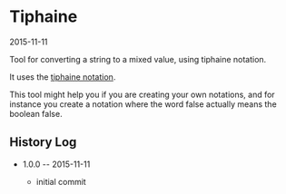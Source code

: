 Tiphaine
=============
2015-11-11




Tool for converting a string to a mixed value, using tiphaine notation.



It uses the [tiphaine notation](https://github.com/lingtalfi/Dreamer/blob/master/Tiphaine/notation.tiphaine.eng.md).

This tool might help you if you are creating your own notations, and for instance you create a notation 
where the word false actually means the boolean false.







History Log
------------------
    
- 1.0.0 -- 2015-11-11

    - initial commit
    
    





